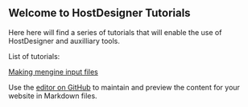 ## Welcome to HostDesigner Tutorials

Here here will find a series of tutorials that will enable the use of HostDesigner and auxilliary tools.

List of tutorials:

[Making mengine input files](/mengine_inputs)


Use the [editor on GitHub](https://github.com/drmperez/HostDesigner_tutorials/edit/gh-pages/index.md) to maintain and preview the content for your website in Markdown files.
